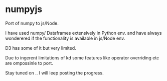 # numpyjs

Port of numpy to js/Node.

I have used numpy/ Dataframes extensively in Python env. and have always wonderered if the functionality is available in js/Node env.

D3 has some of it but very limited.

Due to ingerent limitations of kd some features like operator overriding etc are ompossinle to port.

Stay tuned on .. I will leep posting the progress.
